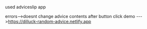 used adviceslip app

errors-->doesnt change advice contents after button click
demo --->https://dilluck-random-advice.netlify.app
